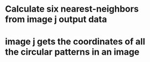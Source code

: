 # Calculate six nearest-neighbors from image j output data
# image j gets the coordinates of all the circular patterns in an image
